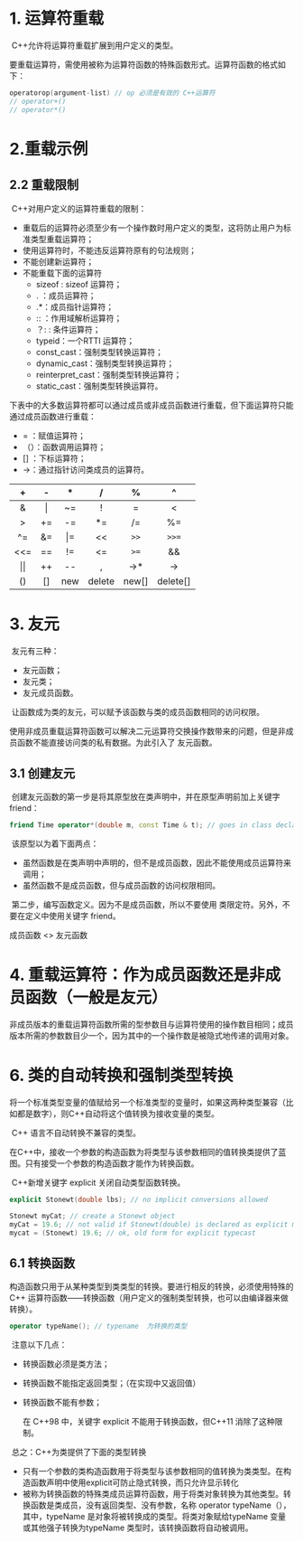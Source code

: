 #  1. 运算符重载

​	C++允许将运算符重载扩展到用户定义的类型。

​	要重载运算符，需使用被称为运算符函数的特殊函数形式。运算符函数的格式如下：

```c++
operatorop(argument-list) // op 必须是有效的 C++运算符
// operator+()
// operator*() 
```

# 2.重载示例

## 2.2 重载限制

​	C++对用户定义的运算符重载的限制：

- 重载后的运算符必须至少有一个操作数时用户定义的类型，这将防止用户为标准类型重载运算符；
- 使用运算符时，不能违反运算符原有的句法规则；
- 不能创建新运算符；
- 不能重载下面的运算符
  - sizeof : sizeof 运算符；
  - . ：成员运算符；
  - .*：成员指针运算符；
  - :: ：作用域解析运算符；
  - ？: : 条件运算符；
  - typeid：一个RTTI 运算符；
  - const_cast：强制类型转换运算符；
  - dynamic_cast：强制类型转换运算符；
  - reinterpret_cast：强制类型转换运算符；
  - static_cast：强制类型转换运算符。



​	下表中的大多数运算符都可以通过成员或非成员函数进行重载，但下面运算符只能通过成员函数进行重载：

- = ：赋值运算符；
- （）：函数调用运算符；
- [] ：下标运算符；
- ->：通过指针访问类成员的运算符。

|  +   |  -   |  *   |   /    |   %   |    ^     |
| :--: | :--: | :--: | :----: | :---: | :------: |
|  &   |  \|  |  ~=  |   !    |   =   |    <     |
|  >   |  +=  |  -=  |   *=   |  /=   |    %=    |
|  ^=  |  &=  | \|=  |   <<   | `>>`  |  `>>=`   |
| <<=  |  ==  |  !=  |   <=   | `>=`  |    &&    |
| \|\| |  ++  |  --  |   ,    |  ->*  |    ->    |
|  ()  |  []  | new  | delete | new[] | delete[] |



# 3. 友元

​	友元有三种：

- 友元函数；
- 友元类；
- 友元成员函数。



​	让函数成为类的友元，可以赋予该函数与类的成员函数相同的访问权限。

​	使用非成员重载运算符函数可以解决二元运算符交换操作数带来的问题，但是非成员函数不能直接访问类的私有数据。为此引入了 友元函数。

## 3.1 创建友元

​	创建友元函数的第一步是将其原型放在类声明中，并在原型声明前加上关键字 friend：

```c++
friend Time operator*(double m, const Time & t); // goes in class declaration
```

​	该原型以为着下面两点：

- 虽然函数是在类声明中声明的，但不是成员函数，因此不能使用成员运算符来调用；
- 虽然函数不是成员函数，但与成员函数的访问权限相同。



​	第二步，编写函数定义。因为不是成员函数，所以不要使用 类限定符。另外，不要在定义中使用关键字 friend。

成员函数 <> 友元函数



# 4. 重载运算符：作为成员函数还是非成员函数（一般是友元）

​	非成员版本的重载运算符函数所需的型参数目与运算符使用的操作数目相同；成员版本所需的参数数目少一个，因为其中的一个操作数是被隐式地传递的调用对象。



# 6. 类的自动转换和强制类型转换

​	将一个标准类型变量的值赋给另一个标准类型的变量时，如果这两种类型兼容（比如都是数字），则C++自动将这个值转换为接收变量的类型。

​	C++ 语言不自动转换不兼容的类型。

​	在C++中，接收一个参数的构造函数为将类型与该参数相同的值转换类提供了蓝图。只有接受一个参数的构造函数才能作为转换函数。

​	C++新增关键字 explicit 关闭自动类型函数转换。	

```c++
explicit Stonewt(double lbs); // no implicit conversions allowed

Stonewt myCat; // create a Stonewt object
myCat = 19.6; // not valid if Stonewt(double) is declared as explicit mycat = Stonewt(19.6); // ok, an explicit conversion
mycat = (Stonewt) 19.6; // ok, old form for explicit typecast
```

## 6.1 转换函数

​	构造函数只用于从某种类型到类类型的转换。要进行相反的转换，必须使用特殊的C++ 运算符函数——转换函数（用户定义的强制类型转换，也可以由编译器来做转换）。

```C++
operator typeName(); // typename  为转换的类型  
```

​	注意以下几点：

- 转换函数必须是类方法；

- 转换函数不能指定返回类型；（在实现中又返回值）

- 转换函数不能有参数；

  在 C++98 中，关键字 explicit 不能用于转换函数，但C++11 消除了这种限制。



​	总之：C++为类提供了下面的类型转换

- 只有一个参数的类构造函数用于将类型与该参数相同的值转换为类类型。在构造函数声明中使用explicit可防止隐式转换，而只允许显示转化
- 被称为转换函数的特殊类成员运算符函数，用于将类对象转换为其他类型。转换函数是类成员，没有返回类型、没有参数，名称 operator typeName（），其中，typeName 是对象将被转换成的类型。将类对象赋给typeName 变量或其他强子转换为typeName 类型时，该转换函数将自动被调用。



​	



